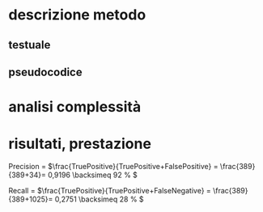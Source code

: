 # descrizione metodo
## testuale
## pseudocodice
# analisi complessità

# risultati, prestazione
Precision = $\frac{TruePositive}{TruePositive+FalsePositive} = \frac{389}{389+34}= 0,9196 \backsimeq 92 \% $  


Recall = $\frac{TruePositive}{TruePositive+FalseNegative} = \frac{389}{389+1025}= 0,2751 \backsimeq 28 \% $ 